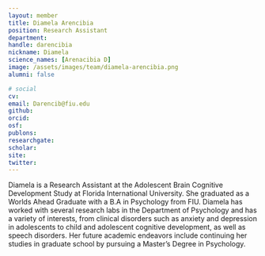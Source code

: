 ```yaml
---
layout: member
title: Diamela Arencibia
position: Research Assistant
department:
handle: darencibia
nickname: Diamela
science_names: [Arenacibia D]
image: /assets/images/team/diamela-arencibia.png
alumni: false

# social
cv:
email: Darencib@fiu.edu
github:
orcid:
osf:
publons:
researchgate:
scholar:
site:
twitter:
---
```

Diamela is a Research Assistant at the Adolescent Brain Cognitive Development Study at Florida International University. She graduated as a Worlds Ahead Graduate with a B.A in Psychology from FIU. Diamela has worked with several research labs in the Department of Psychology and has a variety of interests, from clinical disorders such as anxiety and depression in adolescents to child and adolescent cognitive development, as well as speech disorders. Her future academic endeavors include continuing her studies in graduate school by pursuing a Master’s Degree in Psychology.
